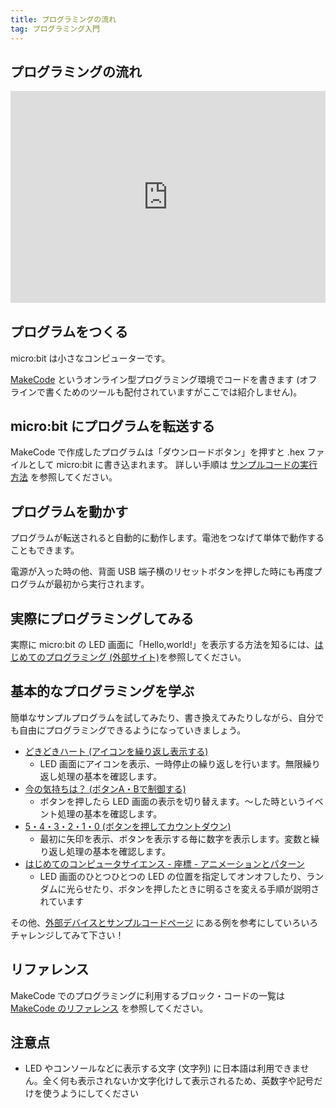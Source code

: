 ```yaml
---
title: プログラミングの流れ
tag: プログラミング入門
---
```


## プログラミングの流れ

<div style="width:100%;height:0px;position:relative;padding-bottom:67.353%;"><iframe src="https://streamable.com/e/o84odu?loop=0" frameborder="0" width="100%" height="100%" allowfullscreen style="width:100%;height:100%;position:absolute;left:0px;top:0px;overflow:hidden;" loading="lazy"></iframe></div>

## プログラムをつくる

micro:bit は小さなコンピューターです。

[MakeCode](https://makecode.microbit.org/) というオンライン型プログラミング環境でコードを書きます (オフラインで書くためのツールも配付されていますがここでは紹介しません)。

## micro:bit にプログラムを転送する

MakeCode で作成したプログラムは「ダウンロードボタン」を押すと .hex ファイルとして micro:bit に書き込まれます。
詳しい手順は [サンプルコードの実行方法](how-to-run.md) を参照してください。

## プログラムを動かす

プログラムが転送されると自動的に動作します。電池をつなげて単体で動作することもできます。

電源が入った時の他、背面 USB 端子横のリセットボタンを押した時にも再度プログラムが最初から実行されます。

## 実際にプログラミングしてみる

実際に micro:bit の LED 画面に「Hello,world!」を表示する方法を知るには、[はじめてのプログラミング (外部サイト)](https://sanuki-tech.net/micro-bit/programming/first-step/)を参照してください。

## 基本的なプログラミングを学ぶ

簡単なサンプルプログラムを試してみたり、書き換えてみたりしながら、自分でも自由にプログラミングできるようになっていきましょう。

- [どきどきハート (アイコンを繰り返し表示する)](https://sanuki-tech.net/micro-bit/appendix-sample-program/dokidoki-heart/)
  - LED 画面にアイコンを表示、一時停止の繰り返しを行います。無限繰り返し処理の基本を確認します。
- [今の気持ちは？ (ボタンA・Bで制御する)](https://sanuki-tech.net/micro-bit/appendix-sample-program/button-a-b/)
  - ボタンを押したら LED 画面の表示を切り替えます。〜した時というイベント処理の基本を確認します。
- [5・4・3・2・1・0 (ボタンを押してカウントダウン)](https://sanuki-tech.net/micro-bit/appendix-sample-program/count-down/)
  - 最初に矢印を表示、ボタンを表示する毎に数字を表示します。変数と繰り返し処理の基本を確認します。
- [はじめてのコンピュータサイエンス - 座標 - アニメーションとパターン](https://makecode.microbit.org/courses/csintro/coordinates/activity)
  - LED 画面のひとつひとつの LED の位置を指定してオンオフしたり、ランダムに光らせたり、ボタンを押したときに明るさを変える手順が説明されています

その他、[外部デバイスとサンプルコードページ](examples) にある例を参考にしていろいろチャレンジしてみて下さい！

## リファレンス

MakeCode でのプログラミングに利用するブロック・コードの一覧は [MakeCode のリファレンス](https://makecode.microbit.org/reference) を参照してください。

## 注意点

- LED やコンソールなどに表示する文字 (文字列) に日本語は利用できません。全く何も表示されないか文字化けして表示されるため、英数字や記号だけを使うようにしてください


